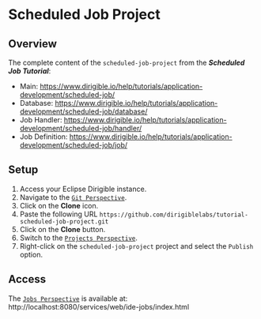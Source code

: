 # Scheduled Job Project

## Overview

The complete content of the `scheduled-job-project` from the _**Scheduled Job Tutorial**_:
- Main: https://www.dirigible.io/help/tutorials/application-development/scheduled-job/
- Database: https://www.dirigible.io/help/tutorials/application-development/scheduled-job/database/
- Job Handler: https://www.dirigible.io/help/tutorials/application-development/scheduled-job/handler/
- Job Definition: https://www.dirigible.io/help/tutorials/application-development/scheduled-job/job/

## Setup

1. Access your Eclipse Dirigible instance.
1. Navigate to the [`Git Perspective`](https://www.dirigible.io/help/development/ide/perspectives/git/).
1. Click on the **Clone** icon.
1. Paste the following URL `https://github.com/dirigiblelabs/tutorial-scheduled-job-project.git`
1. Click on the **Clone** button.
1. Switch to the [`Projects Perspective`](https://www.dirigible.io/help/development/ide/perspectives/workbench/).
1. Right-click on the `scheduled-job-project` project and select the `Publish` option.

## Access

The [`Jobs Perspective`](https://www.dirigible.io/help/development/ide/perspectives/debugger/) is available at: http://localhost:8080/services/web/ide-jobs/index.html
